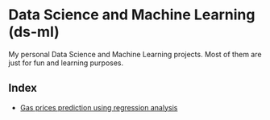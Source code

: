 # Data Science and Machine Learning (ds-ml)
My personal Data Science and Machine Learning projects. Most of them are just for fun and learning purposes.

## Index
- [Gas prices prediction using regression analysis](gas)